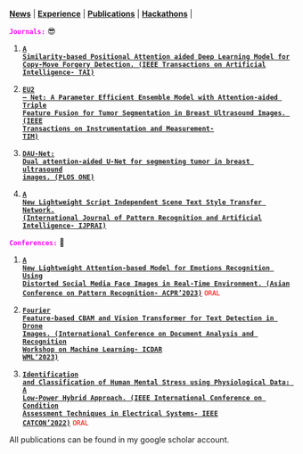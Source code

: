 <link rel="stylesheet" href="style.css">

**[News](news.md)** | **[Experience](experience.md)** | **[Publications](publications.md)** | **[Hackathons](hackathons.md)** |

**<code style="color: fuchsia">Journals:</code>** 😎
1. [**<code style="color: #222">A Similarity-based Positional Attention aided Deep Learning Model for Copy-Move Forgery Detection. (IEEE Transactions on Artificial Intelligence- TAI)</code>**](https://scholar.google.com/citations?view_op=view_citation&hl=en&user=exgiMpgAAAAJ&citation_for_view=exgiMpgAAAAJ:ULOm3_A8WrAC)

2.  [**<code style="color: #222">EU2 – Net: A Parameter Efficient Ensemble Model with Attention-aided Triple Feature Fusion for Tumor Segmentation in Breast Ultrasound Images. (IEEE Transactions on Instrumentation and Measurement- TIM)</code>**](https://scholar.google.com/citations?view_op=view_citation&hl=en&user=exgiMpgAAAAJ&citation_for_view=exgiMpgAAAAJ:4DMP91E08xMC)
   
3. [**<code style="color: #222">DAU-Net: Dual attention-aided U-Net for segmenting tumor in breast ultrasound images. (PLOS ONE)</code>**](https://journals.plos.org/plosone/article?id=10.1371/journal.pone.0303670)
   
4. [**<code style="color: #222">A New Lightweight Script Independent Scene Text Style Transfer Network. (International Journal of Pattern Recognition and Artificial Intelligence- IJPRAI)</code>**](https://scholar.google.com/citations?view_op=view_citation&hl=en&user=exgiMpgAAAAJ&citation_for_view=exgiMpgAAAAJ:KlAtU1dfN6UC)

**<code style="color: fuchsia">Conferences:</code>** 😬
1. [**<code style="color: #222">A New Lightweight Attention-based Model for Emotions Recognition Using Distorted Social Media Face Images in Real-Time Environment. (Asian Conference on Pattern Recognition- ACPR’2023)</code>**](https://scholar.google.com/citations?view_op=view_citation&hl=en&user=exgiMpgAAAAJ&citation_for_view=exgiMpgAAAAJ:8k81kl-MbHgC) <code style="color: red">ORAL</code>

2. [**<code style="color: #222">Fourier Feature-based CBAM and Vision Transformer for Text Detection in Drone Images. (International Conference on Document Analysis and Recognition Workshop on Machine Learning- ICDAR WML’2023)</code>**](https://scholar.google.com/citations?view_op=view_citation&hl=en&user=exgiMpgAAAAJ&citation_for_view=exgiMpgAAAAJ:Se3iqnhoufwC)
  
3. [**<code style="color: #222">Identification and Classification of Human Mental Stress using Physiological Data: A Low-Power Hybrid Approach. (IEEE International Conference on Condition Assessment Techniques in Electrical Systems- IEEE CATCON’2022)</code>**](https://scholar.google.com/citations?view_op=view_citation&hl=en&user=exgiMpgAAAAJ&citation_for_view=exgiMpgAAAAJ:LkGwnXOMwfcC) <code style="color: red">ORAL</code>

All publications can be found in my google scholar account.
